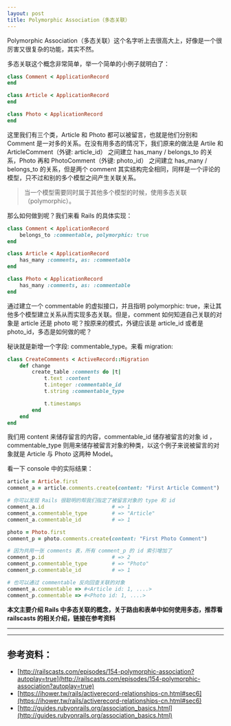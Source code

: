 ```yaml
---
layout: post
title: Polymorphic Association（多态关联）
---
```


Polymorphic Association（多态关联）这个名字听上去很高大上，好像是一个很厉害又很复杂的功能，其实不然。

多态关联这个概念非常简单，举一个简单的小例子就明白了：

```ruby
class Comment < ApplicationRecord
end

class Article < ApplicationRecord
end

class Photo < ApplicationRecord
end

```
这里我们有三个类，Article 和 Photo 都可以被留言，也就是他们分别和 Comment 是一对多的关系。在没有用多态的情况下，我们原来的做法是 Artile 和 ArticleComment（外键: article_id） 之间建立 has_many / belongs_to 的关系，Photo 再和 PhotoComment（外键: photo_id） 之间建立 has_many / belongs_to 的关系，但是两个 comment 其实结构完全相同，同样是一个评论的模型，只不过和别的多个模型之间产生关联关系。

> 当一个模型需要同时属于其他多个模型的时候，使用多态关联（polymorphic）。

那么如何做到呢？我们来看 Rails 的具体实现：

```ruby
class Comment < ApplicationRecord
    belongs_to :commentable, polymorphic: true
end

class Article < ApplicationRecord
    has_many :comments, as: :commentable
end

class Photo < ApplicationRecord
    has_many :comments, as: :commentable
end
```
通过建立一个 commentable 的虚拟接口，并且指明 polymorphic: true，来让其他多个模型建立关系从而实现多态关联。但是，comment 如何知道自己关联的对象是 article 还是 photo 呢？按原来的模式，外键应该是 article_id 或者是 photo_id，多态是如何做的呢？

秘诀就是新增一个字段: commentable_type。来看 migration:

```ruby
class CreateComments < ActiveRecord::Migration
    def change
        create_table :comments do |t|
            t.text :content
            t.integer :commentable_id
            t.string :commentable_type

            t.timestamps
        end
    end
end
```
我们用 content 来储存留言的内容，commentable_id 储存被留言的对象 id ，commentable_type 则用来储存被留言对象的种类，以这个例子来说被留言的对象就是 Article 与 Photo 这两种 Model。

看一下 console 中的实际结果：

```ruby
article = Article.first
comment_a = article.comments.create(content: "First Article Comment")

# 你可以发现 Rails 很聪明的帮我们指定了被留言对象的 type 和 id
comment_a.id                      # => 1
comment_a.commentable_type        # => "Article"
comment_a.commentable_id          # => 1

photo = Photo.first
comment_p = photo.comments.create(content: "First Photo Comment")

# 因为共用一张 comments 表，所有 comment_p 的 id 索引增加了
comment_p.id                      # => 2
comment_p.commentable_type        # => "Photo"
comment_p.commentable_id          # => 1

# 也可以通过 commentable 反向回查关联的对象
comment_a.commentable => #<Article id: 1, ....>
comment_p.commentable => #<Photo id: 1, ....>
```

**本文主要介绍 Rails 中多态关联的概念，关于路由和表单中如何使用多态，推荐看 railscasts 的相关介绍，链接在参考资料**

---
---

## 参考资料：

* [http://railscasts.com/episodes/154-polymorphic-association?autoplay=true](http://railscasts.com/episodes/154-polymorphic-association?autoplay=true)
* [https://ihower.tw/rails/activerecord-relationships-cn.html#sec6](https://ihower.tw/rails/activerecord-relationships-cn.html#sec6)
* [http://guides.rubyonrails.org/association_basics.html](http://guides.rubyonrails.org/association_basics.html)

